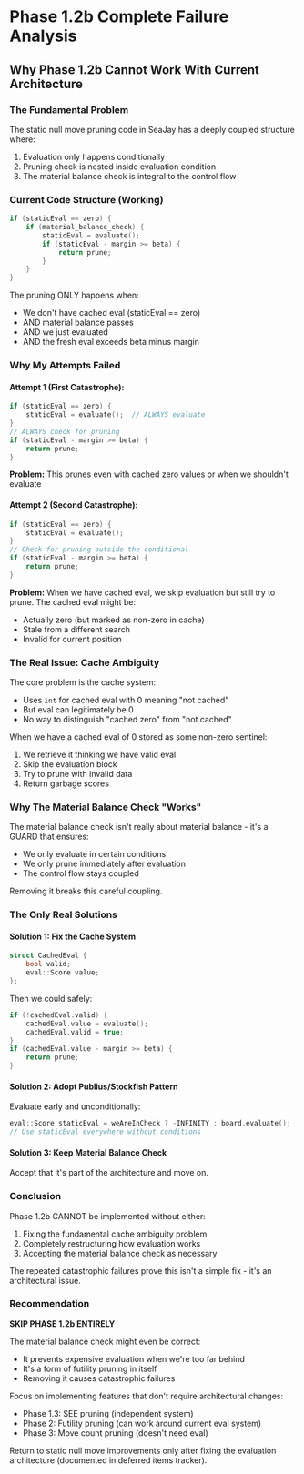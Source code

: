 # Phase 1.2b Complete Failure Analysis

## Why Phase 1.2b Cannot Work With Current Architecture

### The Fundamental Problem

The static null move pruning code in SeaJay has a deeply coupled structure where:
1. Evaluation only happens conditionally
2. Pruning check is nested inside evaluation condition
3. The material balance check is integral to the control flow

### Current Code Structure (Working)
```cpp
if (staticEval == zero) {
    if (material_balance_check) {
        staticEval = evaluate();
        if (staticEval - margin >= beta) {
            return prune;
        }
    }
}
```

The pruning ONLY happens when:
- We don't have cached eval (staticEval == zero)
- AND material balance passes
- AND we just evaluated
- AND the fresh eval exceeds beta minus margin

### Why My Attempts Failed

#### Attempt 1 (First Catastrophe):
```cpp
if (staticEval == zero) {
    staticEval = evaluate();  // ALWAYS evaluate
}
// ALWAYS check for pruning
if (staticEval - margin >= beta) {
    return prune;
}
```

**Problem:** This prunes even with cached zero values or when we shouldn't evaluate

#### Attempt 2 (Second Catastrophe):
```cpp
if (staticEval == zero) {
    staticEval = evaluate();
}
// Check for pruning outside the conditional
if (staticEval - margin >= beta) {
    return prune;
}
```

**Problem:** When we have cached eval, we skip evaluation but still try to prune. The cached eval might be:
- Actually zero (but marked as non-zero in cache)
- Stale from a different search
- Invalid for current position

### The Real Issue: Cache Ambiguity

The core problem is the cache system:
- Uses `int` for cached eval with 0 meaning "not cached"
- But eval can legitimately be 0
- No way to distinguish "cached zero" from "not cached"

When we have a cached eval of 0 stored as some non-zero sentinel:
1. We retrieve it thinking we have valid eval
2. Skip the evaluation block
3. Try to prune with invalid data
4. Return garbage scores

### Why The Material Balance Check "Works"

The material balance check isn't really about material balance - it's a GUARD that ensures:
- We only evaluate in certain conditions
- We only prune immediately after evaluation
- The control flow stays coupled

Removing it breaks this careful coupling.

### The Only Real Solutions

#### Solution 1: Fix the Cache System
```cpp
struct CachedEval {
    bool valid;
    eval::Score value;
};
```

Then we could safely:
```cpp
if (!cachedEval.valid) {
    cachedEval.value = evaluate();
    cachedEval.valid = true;
}
if (cachedEval.value - margin >= beta) {
    return prune;
}
```

#### Solution 2: Adopt Publius/Stockfish Pattern
Evaluate early and unconditionally:
```cpp
eval::Score staticEval = weAreInCheck ? -INFINITY : board.evaluate();
// Use staticEval everywhere without conditions
```

#### Solution 3: Keep Material Balance Check
Accept that it's part of the architecture and move on.

### Conclusion

Phase 1.2b CANNOT be implemented without either:
1. Fixing the fundamental cache ambiguity problem
2. Completely restructuring how evaluation works
3. Accepting the material balance check as necessary

The repeated catastrophic failures prove this isn't a simple fix - it's an architectural issue.

### Recommendation

**SKIP PHASE 1.2b ENTIRELY**

The material balance check might even be correct:
- It prevents expensive evaluation when we're too far behind
- It's a form of futility pruning in itself
- Removing it causes catastrophic failures

Focus on implementing features that don't require architectural changes:
- Phase 1.3: SEE pruning (independent system)
- Phase 2: Futility pruning (can work around current eval system)
- Phase 3: Move count pruning (doesn't need eval)

Return to static null move improvements only after fixing the evaluation architecture (documented in deferred items tracker).
